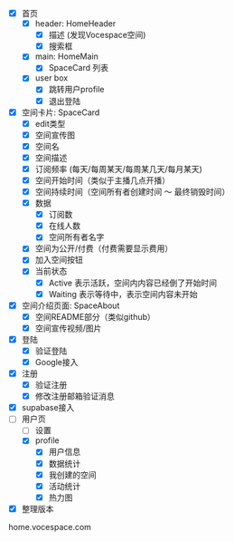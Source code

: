 - [x] 首页
  - [x] header: HomeHeader
    - [x] 描述 (发现Vocespace空间)
    - [x] 搜索框
  - [x] main: HomeMain
    - [x] SpaceCard 列表
  - [x] user box
    - [x] 跳转用户profile
    - [x] 退出登陆
- [x] 空间卡片: SpaceCard
  - [x] edit类型
  - [x] 空间宣传图
  - [x] 空间名
  - [x] 空间描述
  - [x] 订阅频率 (每天/每周某天/每周某几天/每月某天)
  - [x] 空间开始时间（类似于主播几点开播）
  - [x] 空间持续时间（空间所有者创建时间 ～ 最终销毁时间）
  - [x] 数据
    - [x] 订阅数
    - [x] 在线人数
    - [x] 空间所有者名字
  - [x] 空间为公开/付费（付费需要显示费用）
  - [x] 加入空间按钮
  - [x] 当前状态
    - [x] Active 表示活跃，空间内内容已经倒了开始时间
    - [x] Waiting 表示等待中，表示空间内容未开始
- [x] 空间介绍页面: SpaceAbout
  - [x] 空间README部分（类似github）
  - [x] 空间宣传视频/图片
- [x] 登陆
  - [x] 验证登陆
  - [x] Google接入
- [x] 注册
  - [x] 验证注册
  - [x] 修改注册邮箱验证消息
- [x] supabase接入
- [ ] 用户页
  - [ ] 设置
  - [x] profile
    - [x] 用户信息
    - [x] 数据统计
    - [x] 我创建的空间
    - [x] 活动统计
    - [x] 热力图
- [x] 整理版本 

home.vocespace.com